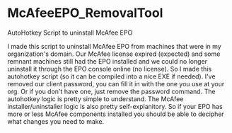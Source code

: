 # McAfeeEPO_RemovalTool
AutoHotkey Script to uninstall McAfee EPO

I made this script to uninstall McAfee EPO from machines that were in my organization's domain. Our McAfee license expired (expected) and some remnant machines still had the EPO installed and we could no longer uninstall it through the EPO console online (no license). So I made this autohotkey script (so it can be compiled into a nice EXE if needed). I've removed our client password, you can fill it in with the one you use at your org. Or if you don't have one, just remove the password command. The autohotkey logic is pretty simple to understand. The McAfee installer/uninstaller logic is also pretty self-explanitory. So if your EPO has more or less McAfee components installed you should be able to decipher what changes you need to make.
